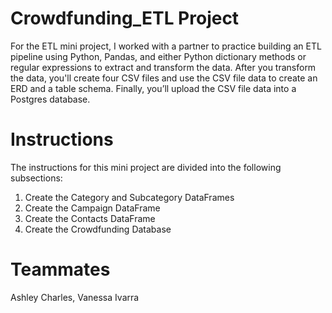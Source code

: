 # Crowdfunding_ETL Project

For the ETL mini project, I worked with a partner to practice building an ETL pipeline using Python, Pandas, and either Python dictionary methods or regular expressions to extract and transform the data. After you transform the data, you'll create four CSV files and use the CSV file data to create an ERD and a table schema. Finally, you’ll upload the CSV file data into a Postgres database.

# Instructions
The instructions for this mini project are divided into the following subsections:
1. Create the Category and Subcategory DataFrames
2. Create the Campaign DataFrame
3. Create the Contacts DataFrame
4. Create the Crowdfunding Database

# Teammates
Ashley Charles, Vanessa Ivarra
